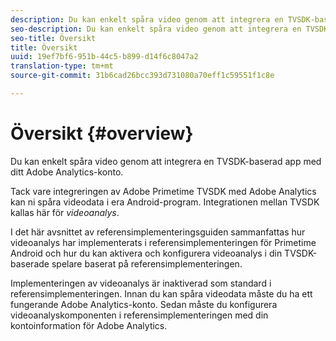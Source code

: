 ```yaml
---
description: Du kan enkelt spåra video genom att integrera en TVSDK-baserad app med ditt Adobe Analytics-konto.
seo-description: Du kan enkelt spåra video genom att integrera en TVSDK-baserad app med ditt Adobe Analytics-konto.
seo-title: Översikt
title: Översikt
uuid: 19ef7bf6-951b-44c5-b899-d14f6c8047a2
translation-type: tm+mt
source-git-commit: 31b6cad26bcc393d731080a70eff1c59551f1c8e

---
```



# Översikt {#overview}

Du kan enkelt spåra video genom att integrera en TVSDK-baserad app med ditt Adobe Analytics-konto.

Tack vare integreringen av Adobe Primetime TVSDK med Adobe Analytics kan ni spåra videodata i era Android-program. Integrationen mellan TVSDK kallas här för *videoanalys*.

I det här avsnittet av referensimplementeringsguiden sammanfattas hur videoanalys har implementerats i referensimplementeringen för Primetime Android och hur du kan aktivera och konfigurera videoanalys i din TVSDK-baserade spelare baserat på referensimplementeringen.

Implementeringen av videoanalys är inaktiverad som standard i referensimplementeringen. Innan du kan spåra videodata måste du ha ett fungerande Adobe Analytics-konto. Sedan måste du konfigurera videoanalyskomponenten i referensimplementeringen med din kontoinformation för Adobe Analytics.
